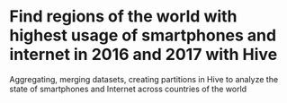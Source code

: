 # Find regions of the world with highest usage of smartphones and internet in 2016 and 2017 with Hive
Aggregating, merging datasets, creating partitions in Hive to analyze the state of smartphones and Internet across countries of the world
